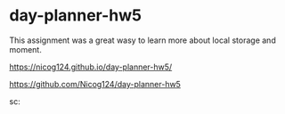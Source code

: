 # day-planner-hw5


This assignment was a great wasy to learn more about local storage and moment.

https://nicog124.github.io/day-planner-hw5/

https://github.com/Nicog124/day-planner-hw5

sc:
